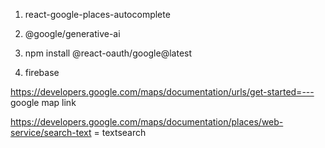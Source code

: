 1. react-google-places-autocomplete
2. @google/generative-ai
3. npm install @react-oauth/google@latest

4. firebase 

https://developers.google.com/maps/documentation/urls/get-started=--- google map link

https://developers.google.com/maps/documentation/places/web-service/search-text = textsearch